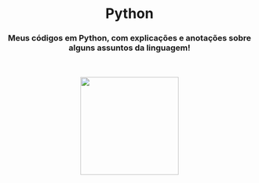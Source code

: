<div align="center">
  <h1> Python </h1>
  <h3> Meus códigos em Python, com explicações e anotações sobre alguns assuntos da linguagem! </h3>
  <br> <br>
  <img height="200em" src="https://upload.wikimedia.org/wikipedia/commons/thumb/f/f8/Python_logo_and_wordmark.svg/1280px-Python_logo_and_wordmark.svg.png"/>
</div>
